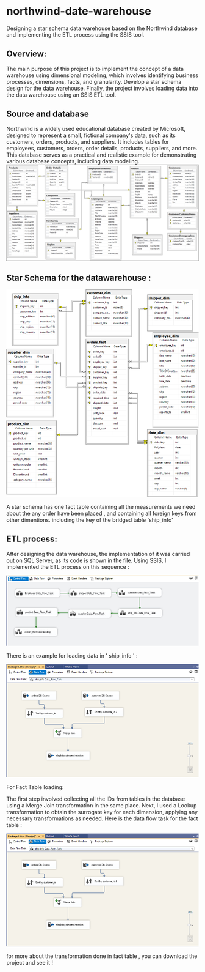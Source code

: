 # northwind-date-warehouse
Designing a star schema data warehouse based on the Northwind database and implementing the ETL process using the SSIS tool.

## Overview:

The main purpose of this project is to implement the concept of a data warehouse using dimensional modeling, which involves identifying business processes, dimensions, facts, and granularity.
Develop a star schema design for the data warehouse.
Finally, the project involves loading data into the data warehouse using an SSIS ETL tool.

## Source and database

Northwind is a widely used educational database created by Microsoft, designed to represent a small, fictional company's data, such as its customers, orders, products, and suppliers. It includes tables for employees, customers, orders, order details, products, suppliers, and more. This database serves as a practical and realistic example for demonstrating various database concepts, including data modeling.
![](snapshot/source.jpg)


## Star Schema for the datawarehouse :

![](snapshot/star.png)


 A star schema has one fact table containing all the measurements we need about the any order have been placed , and containing all foreign keys from other dimentions. including the key of the bridged table 'ship_info'

## ETL process:

After designing the data warehouse, the implementation of it was carried out on SQL Server, as its code is shown in the file.
Using SSIS, I implemented the ETL process on this sequence :


![](snapshot/flow.png)



There is an example for loading data in ' ship_info ' :


![](snapshot/shipinfo.png)

For Fact Table loading:


The first step involved collecting all the IDs from tables in the database using a Merge Join transformation in the same place. Next, I used a Lookup transformation to obtain the surrogate key for each dimension, applying any necessary transformations as needed. Here is the data flow task for the fact table :
 
![](snapshot/shipinfo.png)


for more about the transformation done in fact table , you can download the project and see it !
